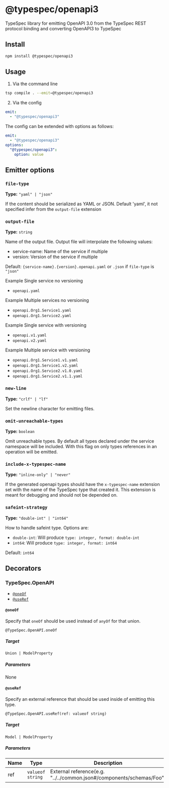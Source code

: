 # @typespec/openapi3

TypeSpec library for emitting OpenAPI 3.0 from the TypeSpec REST protocol binding and converting OpenAPI3 to TypeSpec

## Install

```bash
npm install @typespec/openapi3
```

## Usage

1. Via the command line

```bash
tsp compile . --emit=@typespec/openapi3
```

2. Via the config

```yaml
emit:
  - "@typespec/openapi3"
```

The config can be extended with options as follows:

```yaml
emit:
  - "@typespec/openapi3"
options:
  "@typespec/openapi3":
    option: value
```

## Emitter options

### `file-type`

**Type:** `"yaml" | "json"`

If the content should be serialized as YAML or JSON. Default 'yaml', it not specified infer from the `output-file` extension

### `output-file`

**Type:** `string`

Name of the output file.
Output file will interpolate the following values:

- service-name: Name of the service if multiple
- version: Version of the service if multiple

Default: `{service-name}.{version}.openapi.yaml` or `.json` if `file-type` is `"json"`

Example Single service no versioning

- `openapi.yaml`

Example Multiple services no versioning

- `openapi.Org1.Service1.yaml`
- `openapi.Org1.Service2.yaml`

Example Single service with versioning

- `openapi.v1.yaml`
- `openapi.v2.yaml`

Example Multiple service with versioning

- `openapi.Org1.Service1.v1.yaml`
- `openapi.Org1.Service1.v2.yaml`
- `openapi.Org1.Service2.v1.0.yaml`
- `openapi.Org1.Service2.v1.1.yaml`

### `new-line`

**Type:** `"crlf" | "lf"`

Set the newline character for emitting files.

### `omit-unreachable-types`

**Type:** `boolean`

Omit unreachable types.
By default all types declared under the service namespace will be included. With this flag on only types references in an operation will be emitted.

### `include-x-typespec-name`

**Type:** `"inline-only" | "never"`

If the generated openapi types should have the `x-typespec-name` extension set with the name of the TypeSpec type that created it.
This extension is meant for debugging and should not be depended on.

### `safeint-strategy`

**Type:** `"double-int" | "int64"`

How to handle safeint type. Options are:

- `double-int`: Will produce `type: integer, format: double-int`
- `int64`: Will produce `type: integer, format: int64`

Default: `int64`

## Decorators

### TypeSpec.OpenAPI

- [`@oneOf`](#@oneof)
- [`@useRef`](#@useref)

#### `@oneOf`

Specify that `oneOf` should be used instead of `anyOf` for that union.

```typespec
@TypeSpec.OpenAPI.oneOf
```

##### Target

`Union | ModelProperty`

##### Parameters

None

#### `@useRef`

Specify an external reference that should be used inside of emitting this type.

```typespec
@TypeSpec.OpenAPI.useRef(ref: valueof string)
```

##### Target

`Model | ModelProperty`

##### Parameters

| Name | Type             | Description                                                          |
| ---- | ---------------- | -------------------------------------------------------------------- |
| ref  | `valueof string` | External reference(e.g. "../../common.json#/components/schemas/Foo") |
